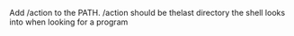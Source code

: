 Add /action to the PATH. /action should be thelast directory the shell looks into when looking for a program
